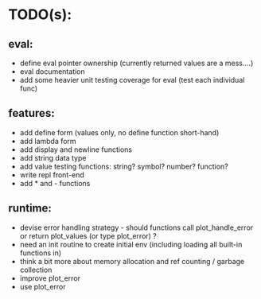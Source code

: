 TODO(s):
=====

eval:
-----
* define eval pointer ownership (currently returned values are a mess....)
* eval documentation
* add some heavier unit testing coverage for eval (test each individual func)

features:
---------
* add define form (values only, no define function short-hand)
* add lambda form
* add display and newline functions
* add string data type
* add value testing functions: string? symbol? number? function?
* write repl front-end
* add * and - functions

runtime:
---------
* devise error handling strategy - should functions call plot_handle_error or return plot_values (or type plot_error) ?
* need an init routine to create initial env (including loading all built-in functions in)
* think a bit more about memory allocation and ref counting / garbage collection
* improve plot_error
* use plot_error

